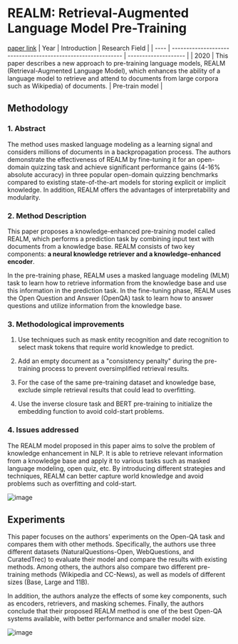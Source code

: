 # REALM: Retrieval-Augmented Language Model Pre-Training
[paper link](https://arxiv.org/pdf/2002.08909) 
| Year | Introduction                                                         | Research Field                 |
| ---- | ------------------------------------------------------------ | -------------------- |
| 2020 | This paper describes a new approach to pre-training language models, REALM (Retrieval-Augmented Language Model), which enhances the ability of a language model to retrieve and attend to documents from large corpora such as Wikipedia) of documents.         | Pre-train model          |

## Methodology

### 1. Abstract
The method uses masked language modeling as a learning signal and considers millions of documents in a backpropagation process. The authors demonstrate the effectiveness of REALM by fine-tuning it for an open-domain quizzing task and achieve significant performance gains (4-16% absolute accuracy) in three popular open-domain quizzing benchmarks compared to existing state-of-the-art models for storing explicit or implicit knowledge. In addition, REALM offers the advantages of interpretability and modularity.

### 2. Method Description 
This paper proposes a knowledge-enhanced pre-training model called REALM, which performs a prediction task by combining input text with documents from a knowledge base. REALM consists of two key components: **a neural knowledge retriever and a knowledge-enhanced encoder**. 

In the pre-training phase, REALM uses a masked language modeling (MLM) task to learn how to retrieve information from the knowledge base and use this information in the prediction task. In the fine-tuning phase, REALM uses the Open Question and Answer (OpenQA) task to learn how to answer questions and utilize information from the knowledge base.

### 3. Methodological improvements
  1. Use techniques such as mask entity recognition and date recognition to select mask tokens that require world knowledge to predict.
  
  2. Add an empty document as a "consistency penalty" during the pre-training process to prevent oversimplified retrieval results.

  3. For the case of the same pre-training dataset and knowledge base, exclude simple retrieval results that could lead to overfitting.
 
  4. Use the inverse closure task and BERT pre-training to initialize the embedding function to avoid cold-start problems.

### 4. Issues addressed 
The REALM model proposed in this paper aims to solve the problem of knowledge enhancement in NLP. It is able to retrieve relevant information from a knowledge base and apply it to various tasks such as masked language modeling, open quiz, etc. By introducing different strategies and techniques, REALM can better capture world knowledge and avoid problems such as overfitting and cold-start. 

![image](https://github.com/user-attachments/assets/8f363ba1-3235-4f66-b73b-d77a9c8ad002)

## Experiments
This paper focuses on the authors' experiments on the Open-QA task and compares them with other methods. Specifically, the authors use three different datasets (NaturalQuestions-Open, WebQuestions, and CuratedTrec) to evaluate their model and compare the results with existing methods. Among others, the authors also compare two different pre-training methods (Wikipedia and CC-News), as well as models of different sizes (Base, Large and 11B). 

In addition, the authors analyze the effects of some key components, such as encoders, retrievers, and masking schemes. Finally, the authors conclude that their proposed REALM method is one of the best Open-QA systems available, with better performance and smaller model size.

![image](https://github.com/user-attachments/assets/1a5c82c3-c771-4f84-bc2a-f48016c4f5b5)


